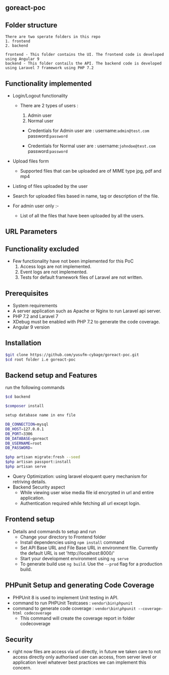  

## goreact-poc

## Folder structure 
	There are two sperate folders in this repo
	1. frontend
	2. backend
	
	frontend - This folder contains the UI. The frontend code is developed using Angular 9
	backend - This folder contails the API. The backend code is developed using Laravel 7 framework using PHP 7.2

## Functionality implemented
 - Login/Logout functionality
	- There are 2 types of users : 
		1. Admin user
		2. Normal user
		
		- Credentials for Admin user are :
			username:```admin@test.com```
			password:```password```
	
		- Credentials for Normal user are :
			username:```johndoe@test.com```
			password:```password```
		
 - Upload files form
	- Supported files that can be uploaded are of MIME type jpg, pdf and mp4

 - Listing of files uploaded by the user 
 - Search for uploaded files based in name, tag or description of the file.
 - For admin user only :- 
	- List of all the files that have been uploaded by all the users.
 
## URL Parameters
	
## Functionality excluded 
 - Few functionality have not been implemented for this PoC
	1. Access logs are not implemented.
	2. Event logs are not implemented.
	3. Tests for default framework files of Laravel are not written.

## Prerequisites
 - System requirements
 - A server application such as Apache or Nginx to run Laravel api server.
 - PHP 7.2 and Laravel 7
 - XDebug must be enabled with PHP 7.2 to generate the code coverage.
 - Angular 9 version 

## Installation

```bash
$git clone https://github.com/yusufm-cybage/goreact-poc.git
$cd root folder i.e goreact-poc

```
## Backend setup and Features

run the following commands

```bash
$cd backend

$composer install

setup database name in env file

DB_CONNECTION=mysql
DB_HOST=127.0.0.1
DB_PORT=3306
DB_DATABASE=goreact
DB_USERNAME=root
DB_PASSWORD=

$php artisan migrate:fresh --seed
$php artisan passport:install
$php artisan serve

```

 - Query Optimization: using laravel eloquent query mechanism for retriving details.
 - Backend Security aspect
   - While viewing user wise media file id encrypted in url and entire application.
   - Authentication required while fetching all url except login.

## Frontend setup
 - Details and commands to setup and run
   - Change your directory to Frontend folder
   - Install dependencies using `npm install` command
   - Set API Base URL and File Base URL in environment file. Currently the default URL is set 'http://localhost:8000/'
   - Start your development environment using `ng serve`
   - To generate build use `ng build`. Use the `--prod` flag for a production build.

## PHPunit Setup and generating Code Coverage
 - PHPUnit 8 is used to implement Unit testing in API.
 - command to run PHPUnit Testcases : 
	```vendor\bin\phpunit```
 - command to generate code coverage : 
	```vendor\bin\phpunit --coverage-html codecoverage```
	 - This command will create the coverage report in folder codecoverage

## Security 
 - right now files are access via url directly, in future we taken care to not access directly only authorised user can access, from server level or application level whatever best practices we can implement this concern.